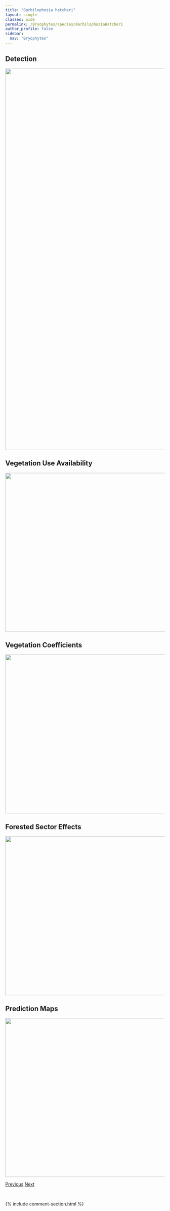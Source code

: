 ```yaml
---
title: "Barbilophozia hatcheri"
layout: single
classes: wide
permalink: /Bryophytes/species/BarbilophoziaHatcheri
author_profile: false
sidebar:
  nav: "Bryophytes"
---
```


<h2>Detection</h2>

<a href="https://drive.google.com/uc?export=view&id=1dwVOAvIJO0BbHPRN5CQZcCHpmrhtue2j">
<img src="https://drive.google.com/uc?export=view&id=1dwVOAvIJO0BbHPRN5CQZcCHpmrhtue2j" height = "1200" width = "800">
</a>


<h2>Vegetation Use Availability</h2>

<a href="https://drive.google.com/uc?export=view&id=1Cq06MCVUnuJ1g4eJcO-eGy5DukI8MxCI">
<img src="https://drive.google.com/uc?export=view&id=1Cq06MCVUnuJ1g4eJcO-eGy5DukI8MxCI" height = "500" width = "1000">
</a>


<h2>Vegetation Coefficients</h2>

<a href="https://drive.google.com/uc?export=view&id=1Vj0MvlB1g5irrMGRlCWKEPcqVHTCjRMD">
<img src="https://drive.google.com/uc?export=view&id=1Vj0MvlB1g5irrMGRlCWKEPcqVHTCjRMD" height = "500" width = "1000">
</a>


<h2>Forested Sector Effects</h2>

<a href="https://drive.google.com/uc?export=view&id=1zZljQB8E-WQTNLd3rV6pwU23yJJ_iTQu">
<img src="https://drive.google.com/uc?export=view&id=1zZljQB8E-WQTNLd3rV6pwU23yJJ_iTQu" height = "500" width = "1000">
</a>


<h2>Prediction Maps</h2>

<a href="https://drive.google.com/uc?export=view&id=1AKnmOz72rohP74ptHtU2TX4oJXWsREHk">
<img src="https://drive.google.com/uc?export=view&id=1AKnmOz72rohP74ptHtU2TX4oJXWsREHk" height = "500" width = "1000">
</a>


<a href="/DevelopmentWebsite/Bryophytes/species/BarbilophoziaBinsteadii" class="pagination--pager" title="Barbilophozia binsteadii">Previous</a> <a href="/DevelopmentWebsite/Bryophytes/species/BarbilophoziaKunzeana" class="pagination--pager" title="Barbilophozia kunzeana">Next</a>

<p>&nbsp;</p>

{% include comment-section.html %}
